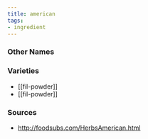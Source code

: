 ```yaml
---
title: american
tags:
- ingredient
---
```



### Other Names


### Varieties

* [[fil-powder]]
* [[fil-powder]]

### Sources
* http://foodsubs.com/HerbsAmerican.html
